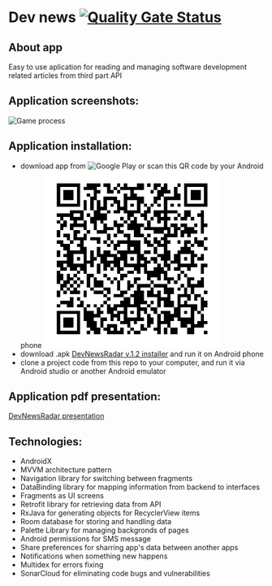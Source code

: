 # Dev news [![Quality Gate Status](https://sonarcloud.io/api/project_badges/measure?project=Harnet69_Dev_news&metric=alert_status)](https://sonarcloud.io/dashboard?id=Harnet69_Dev_news)

## About app
Easy to use aplication for reading and managing software development related articles from third part API

## Application screenshots:
![Game process](https://github.com/Harnet69/Dev_news/blob/master/app/GitHubMediaFile/devNewsRadar.gif)

## Application installation:
- download app from 
![Google Play](https://play.google.com/store/apps/details?id=com.harnet.devnews) or scan this QR code by your Android phone
![QR](https://github.com/Harnet69/Dev_news/blob/master/app/GitHubMediaFile/GooglePlayQR.gif)
- download .apk [DevNewsRadar v.1.2 installer](https://drive.google.com/file/d/1I7hS8r6y6qHiJIx1iAfupAJJcxiy8rSV/view?usp=sharing) and run it on Android phone
- clone a project code from this repo to your computer, and run it via Android studio or another Android emulator

## Application pdf presentation: 
[DevNewsRadar presentation](https://drive.google.com/file/d/15desEakgxqW_VwBH7d9T3FfM1SCUyJUf/view?usp=sharing)

## Technologies:
- AndroidX
- MVVM architecture pattern
- Navigation library for switching between fragments
- DataBinding library for mapping information from backend to interfaces
- Fragments as UI screens
- Retrofit library for retrieving data from API
- RxJava for generating objects for RecyclerView items
- Room database for storing and handling data
- Palette Library for managing backgronds of pages
- Android permissions for SMS message
- Share preferences for sharring app's data between another apps
- Notifications when something new happens
- Multidex for errors fixing
- SonarCloud for eliminating code bugs and vulnerabilities
